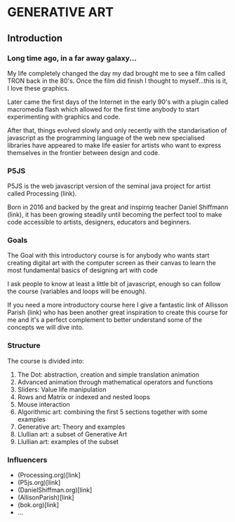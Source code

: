 # GENERATIVE ART 

## Introduction

### Long time ago, in a far away galaxy...
My life completely changed the day my dad brought me to see a film called TRON back in the 80's. Once the film did finish I thought to myself...this is it, I love these graphics. 

Later came the first days of the Internet in the early 90's with a plugin called macromedia flash which allowed for the first time anybody to start experimenting with graphics and code. 

After that, things evolved slowly and only recently with the standarisation of javascript as the programming language of the web new specialised libraries have appeared to make life easier for artists who want to express themselves in the frontier between design and code.

### P5JS
P5JS is the web javascript version of the seminal java project for artist called Processing (link). 

Born in 2016 and backed by the great and inspirng teacher Daniel Shiffmann (link), it has been growing steadily until becoming the perfect tool to make code accessible to artists, designers, educators and beginners.

### Goals
The Goal with this introductory course is for anybody who wants start creating digital art with the computer screen as their canvas to learn the most fundamental basics of designing art with code

I ask people to know at least a little bit of javascript, enough so can follow the course (variables and loops will be enough). 

If you need a more introductory course here I give a fantastic link of Allisson Parish (link) who has been another great inspiration to create this course for me and it's a perfect complement to better understand some of the concepts we will dive into.

### Structure
The course is divided into:

1. The Dot: abstraction, creation and simple translation animation
2. Advanced animation through mathematical operators and functions
3. Sliders: Value life manipulation
4. Rows and Matrix or indexed and nested loops
5. Mouse interaction
6. Algorithmic art: combining the first 5 sections together with some examples
7. Generative art: Theory and examples
8. Llullian art: a subset of Generative Art
9. Llullian art: examples of the subset

### Influencers

* (Processing.org)[link]
* (P5js.org)[link]
* (DanielShiffman.org)[link]
* (AllisonParish)[link]
* (bok.org)[link]
* ...


